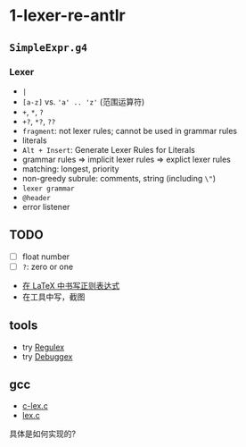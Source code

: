 # 1-lexer-re-antlr

## `SimpleExpr.g4`

### Lexer
- `|`
- `[a-z]` vs. `'a' .. 'z'` (范围运算符)
- `+`, `*`, `?`
- `+?`, `*?`, `??`
- `fragment`: not lexer rules; cannot be used in grammar rules
- literals
- `Alt + Insert`: Generate Lexer Rules for Literals
- grammar rules => implicit lexer rules => explict lexer rules
- matching: longest, priority
- non-greedy subrule: comments, string (including `\"`)
- `lexer grammar`
- `@header`
- error listener

## TODO
- [ ] float number
- [ ] `?`: zero or one

- [在 LaTeX 中书写正则表达式](https://stackoverflow.com/questions/2528797/writing-a-regex-in-latex/2528843)
- 在工具中写，截图

## tools
- try [Regulex](https://jex.im/regulex/)
- try [Debuggex](https://www.debuggex.com/)

## gcc
- [c-lex.c](https://github.com/gcc-mirror/gcc/blob/master/gcc/c-family/c-lex.c)
- [lex.c](https://github.com/gcc-mirror/gcc/blob/master/libcpp/lex.c)

具体是如何实现的?